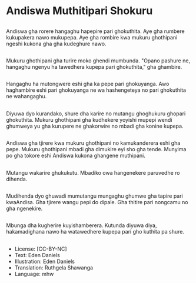 # Andiswa Muthitipari Shokuru

##
Andiswa gha rorere hangaghu hapepire pari ghokuthita. Aye gha rumbere kukupakera nawo mukupepa. Aye gha rombire kwa mukuru ghothipani ngeshi kukona gha gha kudeghure nawo.

##
Mukuru ghothipani gha turire moko ghendi mumbunda. "Opano pashure ne, hangaghu ngenyu ha tawedhera kupepa pari ghokuthita," gha ghambire.

##
Hangaghu ha mutongwere eshi gha ka pepe pari ghokuyanga. Awo haghambire eshi pari ghokuyanga ne wa hashengeteya no pari ghokuthita ne wahangaghu.

##
Diyuwa dyo kurandako, shure dha karire no mutangu ghoghukuru ghopari ghokuthita. Mukuru ghothipani gha kudhekere yoyishi mupepi wendi ghumweya yu gha kurupere ne ghakorwire no mbadi gha konine kupepa.

##
Andiswa gha tjirere kwa mukuru ghothipani no kamukanderera eshi gha pepe. Mukuru ghothipani mbadi gha dimukire eyi sho gha tende. Munyima po gha tokore eshi Andiswa kukona ghangene muthipani.

##
Mutangu wakarire ghukukutu. Mbadiko owa hangenekere paruvedhe ro dihenda.

##
Mudihenda dyo ghuwadi mumutangu mungaghu ghumwe gha tapire pari kwaAndisa. Gha tjirere wangu pepi do dipale. Gha thitire pari nongcamu no gha ngenekire.

##
Mbunga dha kugherire kuyishamberera. Kutunda diyuwa diya, hakamadighana nawo ha watawedhere kupepa pari gho kuthita pa shure.

##
* License: [CC-BY-NC]
* Text: Eden Daniels
* Illustration: Eden Daniels
* Translation: Ruthgela Shawanga
* Language: mhw
